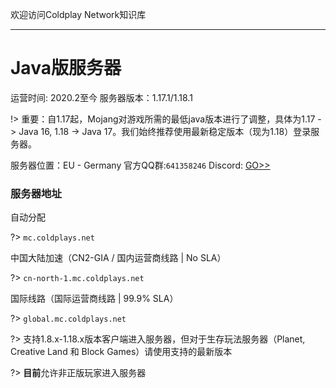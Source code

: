欢迎访问Coldplay Network知识库

----------

# Java版服务器

运营时间: 2020.2至今
服务器版本：1.17.1/1.18.1

!> 重要：自1.17起，Mojang对游戏所需的最低java版本进行了调整，具体为1.17 -> Java 16, 1.18 -> Java 17。我们始终推荐使用最新稳定版本（现为1.18）登录服务器。

服务器位置：EU - Germany
官方QQ群:`641358246`
Discord: [GO>>](https://discord.gg/hDNMZv5)

### 服务器地址

自动分配

?> `mc.coldplays.net`

中国大陆加速（CN2-GIA / 国内运营商线路 | No SLA）

?>  `cn-north-1.mc.coldplays.net`

国际线路（国际运营商线路 | 99.9% SLA）

?> `global.mc.coldplays.net`

<p>

?> 支持1.8.x-1.18.x版本客户端进入服务器，但对于生存玩法服务器（Planet, Creative Land 和 Block Games）请使用支持的最新版本

?> **目前**允许非正版玩家进入服务器
